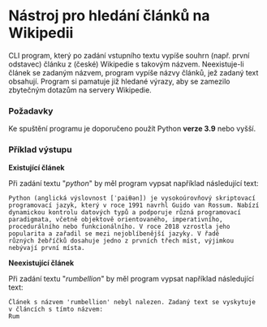 # Nástroj pro hledání článků na Wikipedii

CLI program, který po zadání vstupního textu
vypíše souhrn (např. první odstavec) článku z (české) Wikipedie s takovým názvem.
Neexistuje-li článek se zadaným názvem, program vypíše názvy článků, jež zadaný
text obsahují. Program si pamatuje již hledané výrazy, aby se zamezilo zbytečným
dotazům na servery Wikipedie.

### Požadavky

Ke spuštění programu je doporučeno použít Python **verze 3.9** nebo vyšší.

### Příklad výstupu

**Existující článek**

Při zadání textu "_python_" by měl program vypsat například následující text:

```
Python (anglická výslovnost [ˈpaiθən]) je vysokoúrovňový skriptovací
programovací jazyk, který v roce 1991 navrhl Guido van Rossum. Nabízí
dynamickou kontrolu datových typů a podporuje různá programovací
paradigmata, včetně objektově orientovaného, imperativního,
procedurálního nebo funkcionálního. V roce 2018 vzrostla jeho
popularita a zařadil se mezi nejoblíbenější jazyky. V řadě
různých žebříčků dosahuje jedno z prvních třech míst, výjimkou
nebývají první místa.
```

**Neexistující článek**

Při zadání textu "_rumbellion_" by měl program vypsat například následující text:

```
Článek s názvem 'rumbellion' nebyl nalezen. Zadaný text se vyskytuje
v článcích s tímto názvem:
Rum
```
